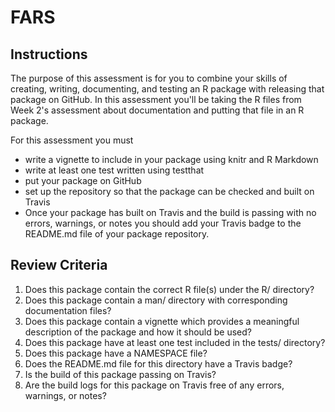# FARS

## Instructions

The purpose of this assessment is for you to combine your skills of creating, writing, documenting, and testing an R package with releasing that package on GitHub. In this assessment you'll be taking the R files from Week 2's assessment about documentation and putting that file in an R package.

For this assessment you must

* write a vignette to include in your package using knitr and R Markdown
* write at least one test written using testthat
* put your package on GitHub
* set up the repository so that the package can be checked and built on Travis
* Once your package has built on Travis and the build is passing with no errors, warnings, or notes you should add your Travis badge to the README.md file of your package repository.

## Review Criteria

1. Does this package contain the correct R file(s) under the R/ directory?
2. Does this package contain a man/ directory with corresponding documentation files?
3. Does this package contain a vignette which provides a meaningful description of the package and how it should be used?
4. Does this package have at least one test included in the tests/ directory?
5. Does this package have a NAMESPACE file?
6. Does the README.md file for this directory have a Travis badge?
7. Is the build of this package passing on Travis?
8. Are the build logs for this package on Travis free of any errors, warnings, or notes?
